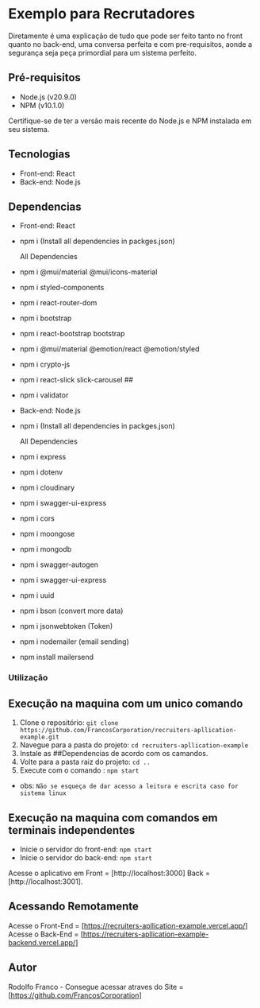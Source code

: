 # Exemplo para Recrutadores

Diretamente é uma explicação de tudo que pode ser feito tanto no front quanto no back-end, uma conversa perfeita e com pre-requisitos, aonde a segurança seja peça primordial para um sistema perfeito.

## Pré-requisitos

- Node.js (v20.9.0)
- NPM (v10.1.0)

Certifique-se de ter a versão mais recente do Node.js e NPM instalada em seu sistema.

## Tecnologias

- Front-end: React
- Back-end: Node.js

## Dependencias

- Front-end: React
- npm i (Install all dependencies in packges.json)

  All Dependencies

- npm i @mui/material @mui/icons-material
- npm i styled-components
- npm i react-router-dom
- npm i bootstrap
- npm i react-bootstrap bootstrap
- npm i @mui/material @emotion/react @emotion/styled
- npm i crypto-js
- npm i react-slick slick-carousel ##
- npm i validator 

- Back-end: Node.js

- npm i (Install all dependencies in packges.json)

  All Dependencies

- npm i express
- npm i dotenv
- npm i cloudinary
- npm i swagger-ui-express
- npm i cors
- npm i moongose
- npm i mongodb
- npm i swagger-autogen
- npm i swagger-ui-express
- npm i uuid
- npm i bson (convert more data)
- npm i jsonwebtoken (Token)
- npm i nodemailer (email sending)
- npm install mailersend

### Utilização

## Execução na maquina com um unico comando

1. Clone o repositório: `git clone https://github.com/FrancosCorporation/recruiters-apllication-example.git`
2. Navegue para a pasta do projeto: `cd recruiters-apllication-example`
3. Instale as ##Dependencias de acordo com os camandos.
4. Volte para a pasta raiz do projeto: `cd ..`
5. Execute com o comando : `npm start`

- obs: `Não se esqueça de dar acesso a leitura e escrita caso for sistema linux`

## Execução na maquina com comandos em terminais independentes

- Inicie o servidor do front-end: `npm start`
- Inicie o servidor do back-end: `npm start`

Acesse o aplicativo em Front = [http://localhost:3000] Back = [http://localhost:3001].

## Acessando Remotamente

Acesse o Front-End = [https://recruiters-apllication-example.vercel.app/]
Acesse o Back-End = [https://recruiters-apllication-example-backend.vercel.app/]

## Autor

Rodolfo Franco - Consegue acessar atraves do Site = [https://github.com/FrancosCorporation]


<!-- para o futuro
## Licença

Este projeto é licenciado sob o uso para utilização em [Sua Licença](URL da Licença). -->

